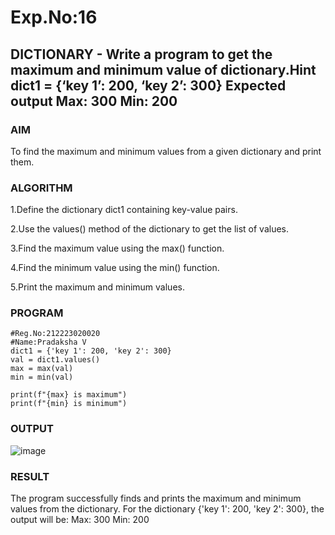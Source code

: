 # Exp.No:16  
## DICTIONARY - Write a program to get the maximum and minimum value of dictionary.Hint dict1 = {‘key 1’: 200, ‘key 2’: 300} Expected output Max: 300 Min: 200

### AIM  
To find the maximum and minimum values from a given dictionary and print them.

### ALGORITHM

1.Define the dictionary dict1 containing key-value pairs.

2.Use the values() method of the dictionary to get the list of values.

3.Find the maximum value using the max() function.

4.Find the minimum value using the min() function.

5.Print the maximum and minimum values.



### PROGRAM

```
#Reg.No:212223020020
#Name:Pradaksha V
dict1 = {'key 1': 200, 'key 2': 300}
val = dict1.values()
max = max(val)
min = min(val)

print(f"{max} is maximum")
print(f"{min} is minimum")

```

### OUTPUT

![image](https://github.com/user-attachments/assets/bb672f37-54de-48bc-91fd-3c52be7690d0)


### RESULT
The program successfully finds and prints the maximum and minimum values from the dictionary. For the dictionary {'key 1': 200, 'key 2': 300}, the output will be:
Max: 300
Min: 200

